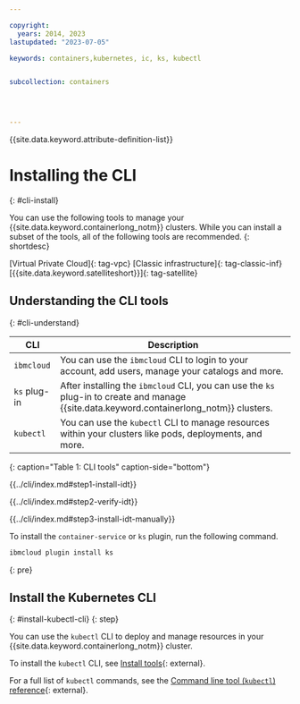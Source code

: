 ```yaml
---

copyright: 
  years: 2014, 2023
lastupdated: "2023-07-05"

keywords: containers,kubernetes, ic, ks, kubectl


subcollection: containers

 


---
```



{{site.data.keyword.attribute-definition-list}}

# Installing the CLI
{: #cli-install}


You can use the following tools to manage your {{site.data.keyword.containerlong_notm}} clusters. While you can install a subset of the tools, all of the following tools are recommended.
{: shortdesc}

[Virtual Private Cloud]{: tag-vpc} [Classic infrastructure]{: tag-classic-inf} [{{site.data.keyword.satelliteshort}}]{: tag-satellite}


## Understanding the CLI tools
{: #cli-understand}

| CLI | Description |
| --- | --- |
| `ibmcloud` | You can use the `ibmcloud` CLI to login to your account, add users, manage your catalogs and more. |
| `ks` plug-in | After installing the `ibmcloud` CLI, you can use the `ks` plug-in to create and manage {{site.data.keyword.containerlong_notm}} clusters. |
| `kubectl` | You can use the `kubectl` CLI to manage resources within your clusters like pods, deployments, and more. |
{: caption="Table 1: CLI tools" caption-side="bottom"}


{{../cli/index.md#step1-install-idt}}

{{../cli/index.md#step2-verify-idt}}

{{../cli/index.md#step3-install-idt-manually}}

To install the `container-service` or `ks` plugin, run the following command.

```sh
ibmcloud plugin install ks
```
{: pre}


## Install the Kubernetes CLI
{: #install-kubectl-cli}
{: step}

You can use the `kubectl` CLI to deploy and manage resources in your {{site.data.keyword.containerlong_notm}} cluster.



To install the `kubectl` CLI, see [Install tools](https://kubernetes.io/docs/tasks/tools/){: external}.

For a full list of `kubectl` commands, see the [Command line tool (`kubectl`) reference](https://kubernetes.io/docs/reference/kubectl/){: external}.








